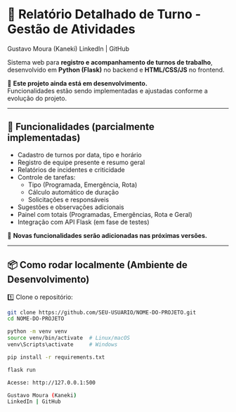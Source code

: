 # 📝 Relatório Detalhado de Turno - Gestão de Atividades

Gustavo Moura (Kaneki)
LinkedIn | GitHub

Sistema web para **registro e acompanhamento de turnos de trabalho**, desenvolvido em **Python (Flask)** no backend e **HTML/CSS/JS** no frontend.

🚧 **Este projeto ainda está em desenvolvimento.**  
Funcionalidades estão sendo implementadas e ajustadas conforme a evolução do projeto.

---

## 📂 Funcionalidades (parcialmente implementadas)

- Cadastro de turnos por data, tipo e horário
- Registro de equipe presente e resumo geral
- Relatórios de incidentes e criticidade
- Controle de tarefas:
  - Tipo (Programada, Emergência, Rota)
  - Cálculo automático de duração
  - Solicitações e responsáveis
- Sugestões e observações adicionais
- Painel com totais (Programadas, Emergências, Rota e Geral)
- Integração com API Flask (em fase de testes)

🔔 **Novas funcionalidades serão adicionadas nas próximas versões.**

---

## 📦 Como rodar localmente (Ambiente de Desenvolvimento)

1️⃣ Clone o repositório:

```bash
git clone https://github.com/SEU-USUARIO/NOME-DO-PROJETO.git
cd NOME-DO-PROJETO

python -m venv venv
source venv/bin/activate  # Linux/macOS
venv\Scripts\activate     # Windows

pip install -r requirements.txt

flask run

Acesse: http://127.0.0.1:500

Gustavo Moura (Kaneki)
LinkedIn | GitHub
